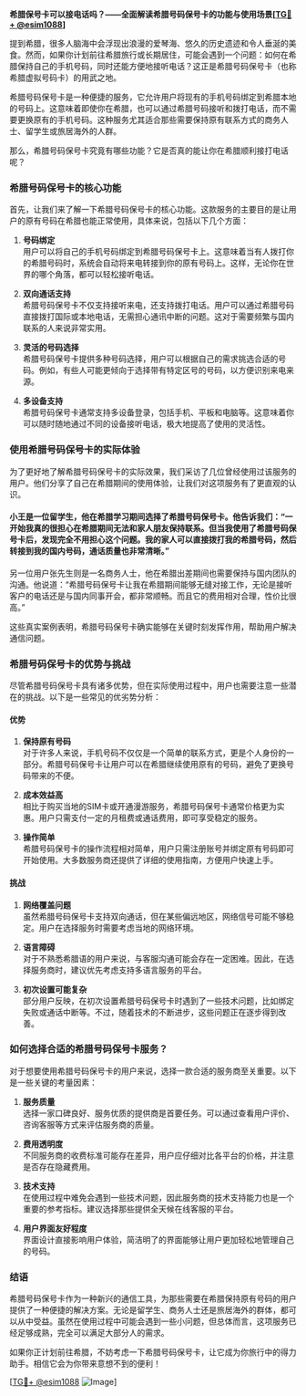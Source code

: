 **希腊保号卡可以接电话吗？——全面解读希腊号码保号卡的功能与使用场景[[TG💪+ @esim1088](https://t.me/s/esim1088)]**

提到希腊，很多人脑海中会浮现出浪漫的爱琴海、悠久的历史遗迹和令人垂涎的美食。然而，如果你计划前往希腊旅行或长期居住，可能会遇到一个问题：如何在希腊保持自己的手机号码，同时还能方便地接听电话？这正是希腊号码保号卡（也称希腊虚拟号码卡）的用武之地。

希腊号码保号卡是一种便捷的服务，它允许用户将现有的手机号码绑定到希腊本地的号码上。这意味着即使你在希腊，也可以通过希腊号码接听和拨打电话，而不需要更换原有的手机号码。这种服务尤其适合那些需要保持原有联系方式的商务人士、留学生或旅居海外的人群。

那么，希腊号码保号卡究竟有哪些功能？它是否真的能让你在希腊顺利接打电话呢？

### 希腊号码保号卡的核心功能

首先，让我们来了解一下希腊号码保号卡的核心功能。这款服务的主要目的是让用户的原有号码在希腊也能正常使用，具体来说，包括以下几个方面：

1. **号码绑定**  
   用户可以将自己的手机号码绑定到希腊号码保号卡上。这意味着当有人拨打你的希腊号码时，系统会自动将来电转接到你的原有号码上。这样，无论你在世界的哪个角落，都可以轻松接听电话。

2. **双向通话支持**  
   希腊号码保号卡不仅支持接听来电，还支持拨打电话。用户可以通过希腊号码直接拨打国际或本地电话，无需担心通讯中断的问题。这对于需要频繁与国内联系的人来说非常实用。

3. **灵活的号码选择**  
   希腊号码保号卡提供多种号码选择，用户可以根据自己的需求挑选合适的号码。例如，有些人可能更倾向于选择带有特定区号的号码，以方便识别来电来源。

4. **多设备支持**  
   希腊号码保号卡通常支持多设备登录，包括手机、平板和电脑等。这意味着你可以随时随地通过不同的设备接听电话，极大地提高了使用的灵活性。

### 使用希腊号码保号卡的实际体验

为了更好地了解希腊号码保号卡的实际效果，我们采访了几位曾经使用过该服务的用户。他们分享了自己在希腊期间的使用体验，让我们对这项服务有了更直观的认识。

#### 小王是一位留学生，他在希腊学习期间选择了希腊号码保号卡。他告诉我们：“一开始我真的很担心在希腊期间无法和家人朋友保持联系。但当我使用了希腊号码保号卡后，发现完全不用担心这个问题。我的家人可以直接拨打我的希腊号码，然后转接到我的国内号码，通话质量也非常清晰。”

另一位用户张先生则是一名商务人士，他在希腊出差期间也需要保持与国内团队的沟通。他说道：“希腊号码保号卡让我在希腊期间能够无缝对接工作，无论是接听客户的电话还是与国内同事开会，都非常顺畅。而且它的费用相对合理，性价比很高。”

这些真实案例表明，希腊号码保号卡确实能够在关键时刻发挥作用，帮助用户解决通信问题。

### 希腊号码保号卡的优势与挑战

尽管希腊号码保号卡具有诸多优势，但在实际使用过程中，用户也需要注意一些潜在的挑战。以下是一些常见的优劣势分析：

#### 优势

1. **保持原有号码**  
   对于许多人来说，手机号码不仅仅是一个简单的联系方式，更是个人身份的一部分。希腊号码保号卡让用户可以在希腊继续使用原有的号码，避免了更换号码带来的不便。

2. **成本效益高**  
   相比于购买当地的SIM卡或开通漫游服务，希腊号码保号卡通常价格更为实惠。用户只需支付一定的月租费或通话费用，即可享受稳定的服务。

3. **操作简单**  
   希腊号码保号卡的操作流程相对简单，用户只需注册账号并绑定原有号码即可开始使用。大多数服务商还提供了详细的使用指南，方便用户快速上手。

#### 挑战

1. **网络覆盖问题**  
   虽然希腊号码保号卡支持双向通话，但在某些偏远地区，网络信号可能不够稳定。用户在选择服务时需要考虑当地的网络环境。

2. **语言障碍**  
   对于不熟悉希腊语的用户来说，与客服沟通可能会存在一定困难。因此，在选择服务商时，建议优先考虑支持多语言服务的平台。

3. **初次设置可能复杂**  
   部分用户反映，在初次设置希腊号码保号卡时遇到了一些技术问题，比如绑定失败或通话中断等。不过，随着技术的不断进步，这些问题正在逐步得到改善。

### 如何选择合适的希腊号码保号卡服务？

对于想要使用希腊号码保号卡的用户来说，选择一款合适的服务商至关重要。以下是一些关键的考量因素：

1. **服务质量**  
   选择一家口碑良好、服务优质的提供商是首要任务。可以通过查看用户评价、咨询客服等方式来评估服务商的质量。

2. **费用透明度**  
   不同服务商的收费标准可能存在差异，用户应仔细对比各平台的价格，并注意是否存在隐藏费用。

3. **技术支持**  
   在使用过程中难免会遇到一些技术问题，因此服务商的技术支持能力也是一个重要的参考指标。建议选择那些提供全天候在线客服的平台。

4. **用户界面友好程度**  
   界面设计直接影响用户体验，简洁明了的界面能够让用户更加轻松地管理自己的号码。

### 结语

希腊号码保号卡作为一种新兴的通信工具，为那些需要在希腊保持原有号码的用户提供了一种便捷的解决方案。无论是留学生、商务人士还是旅居海外的群体，都可以从中受益。虽然在使用过程中可能会遇到一些小问题，但总体而言，这项服务已经足够成熟，完全可以满足大部分人的需求。

如果你正计划前往希腊，不妨考虑一下希腊号码保号卡，让它成为你旅行中的得力助手。相信它会为你带来意想不到的便利！

[[TG💪+ @esim1088](https://t.me/s/esim1088) ![Image](https://i.postimg.cc/4NQfJmqS/Snipaste-2025-05-13-00-14-12.png)]